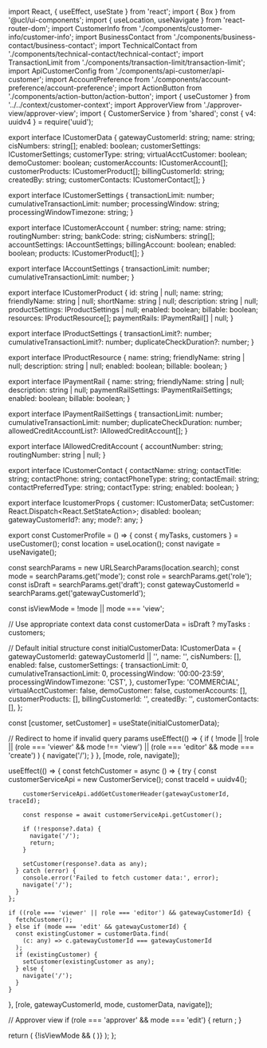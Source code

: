 import React, { useEffect, useState } from 'react';
import { Box } from '@ucl/ui-components';
import { useLocation, useNavigate } from 'react-router-dom';
import CustomerInfo from './components/customer-info/customer-info';
import BusinessContact from './components/business-contact/business-contact';
import TechnicalContact from './components/technical-contact/technical-contact';
import TransactionLimit from './components/transaction-limit/transaction-limit';
import ApiCustomerConfig from './components/api-customer/api-customer';
import AccountPreference from './components/account-preference/account-preference';
import ActionButton from './components/action-button/action-button';
import { useCustomer } from '../../context/customer-context';
import ApproverView from './approver-view/approver-view';
import { CustomerService } from 'shared';
const { v4: uuidv4 } = require('uuid');

export interface ICustomerData {
  gatewayCustomerId: string;
  name: string;
  cisNumbers: string[];
  enabled: boolean;
  customerSettings: ICustomerSettings;
  customerType: string;
  virtualAcctCustomer: boolean;
  demoCustomer: boolean;
  customerAccounts: ICustomerAccount[];
  customerProducts: ICustomerProduct[];
  billingCustomerId: string;
  createdBy: string;
  customerContacts: ICustomerContact[];
}

export interface ICustomerSettings {
  transactionLimit: number;
  cumulativeTransactionLimit: number;
  processingWindow: string;
  processingWindowTimezone: string;
}

export interface ICustomerAccount {
  number: string;
  name: string;
  routingNumber: string;
  bankCode: string;
  cisNumbers: string[];
  accountSettings: IAccountSettings;
  billingAccount: boolean;
  enabled: boolean;
  products: ICustomerProduct[];
}

export interface IAccountSettings {
  transactionLimit: number;
  cumulativeTransactionLimit: number;
}

export interface ICustomerProduct {
  id: string | null;
  name: string;
  friendlyName: string | null;
  shortName: string | null;
  description: string | null;
  productSettings: IProductSettings | null;
  enabled: boolean;
  billable: boolean;
  resources: IProductResource[];
  paymentRails: IPaymentRail[] | null;
}

export interface IProductSettings {
  transactionLimit?: number;
  cumulativeTransactionLimit?: number;
  duplicateCheckDuration?: number;
}

export interface IProductResource {
  name: string;
  friendlyName: string | null;
  description: string | null;
  enabled: boolean;
  billable: boolean;
}

export interface IPaymentRail {
  name: string;
  friendlyName: string | null;
  description: string | null;
  paymentRailSettings: IPaymentRailSettings;
  enabled: boolean;
  billable: boolean;
}

export interface IPaymentRailSettings {
  transactionLimit: number;
  cumulativeTransactionLimit: number;
  duplicateCheckDuration: number;
  allowedCreditAccountList?: IAllowedCreditAccount[];
}

export interface IAllowedCreditAccount {
  accountNumber: string;
  routingNumber: string | null;
}

export interface ICustomerContact {
  contactName: string;
  contactTitle: string;
  contactPhone: string;
  contactPhoneType: string;
  contactEmail: string;
  contactPreferredType: string;
  contactType: string;
  enabled: boolean;
}

export interface IcustomerProps {
  customer: ICustomerData;
  setCustomer: React.Dispatch<React.SetStateAction<ICustomerData>>;
  disabled: boolean;
  gatewayCustomerId?: any;
  mode?: any;
}

export const CustomerProfile = () => {
  const { myTasks, customers } = useCustomer();
  const location = useLocation();
  const navigate = useNavigate();

  const searchParams = new URLSearchParams(location.search);
  const mode = searchParams.get('mode');
  const role = searchParams.get('role');
  const isDraft = searchParams.get('draft');
  const gatewayCustomerId = searchParams.get('gatewayCustomerId');

  const isViewMode = !mode || mode === 'view';

  // Use appropriate context data
  const customerData = isDraft ? myTasks : customers;

  // Default initial structure
  const initialCustomerData: ICustomerData = {
    gatewayCustomerId: gatewayCustomerId || '',
    name: '',
    cisNumbers: [],
    enabled: false,
    customerSettings: {
      transactionLimit: 0,
      cumulativeTransactionLimit: 0,
      processingWindow: '00:00-23:59',
      processingWindowTimezone: 'CST',
    },
    customerType: 'COMMERCIAL',
    virtualAcctCustomer: false,
    demoCustomer: false,
    customerAccounts: [],
    customerProducts: [],
    billingCustomerId: '',
    createdBy: '',
    customerContacts: [],
  };

  const [customer, setCustomer] = useState<ICustomerData>(initialCustomerData);

  // Redirect to home if invalid query params
  useEffect(() => {
    if (
      !mode ||
      !role ||
      (role === 'viewer' && mode !== 'view') ||
      (role === 'editor' && mode === 'create')
    ) {
      navigate('/');
    }
  }, [mode, role, navigate]);

  useEffect(() => {
    const fetchCustomer = async () => {
      try {
        const customerServiceApi = new CustomerService();
        const traceId = uuidv4();

        customerServiceApi.addGetCustomerHeader(gatewayCustomerId, traceId);

        const response = await customerServiceApi.getCustomer();

        if (!response?.data) {
          navigate('/');
          return;
        }

        setCustomer(response?.data as any); 
      } catch (error) {
        console.error('Failed to fetch customer data:', error);
        navigate('/');
      }
    };

    if ((role === 'viewer' || role === 'editor') && gatewayCustomerId) {
      fetchCustomer();
    } else if (mode === 'edit' && gatewayCustomerId) {
      const existingCustomer = customerData.find(
        (c: any) => c.gatewayCustomerId === gatewayCustomerId
      );
      if (existingCustomer) {
        setCustomer(existingCustomer as any);
      } else {
        navigate('/');
      }
    }
  }, [role, gatewayCustomerId, mode, customerData, navigate]);

  // Approver view 
  if (role === 'approver' && mode === 'edit') {
    return <ApproverView />;
  }

  return (
    <Box className="main-profile">
      <CustomerInfo
        customer={customer}
        setCustomer={setCustomer}
        disabled={isViewMode}
        mode={mode}
        gatewayCustomerId={gatewayCustomerId}
      />
      <BusinessContact
        customer={customer}
        setCustomer={setCustomer}
        disabled={isViewMode}
      />
      <TechnicalContact
        customer={customer}
        setCustomer={setCustomer}
        disabled={isViewMode}
      />
      <TransactionLimit
        customer={customer}
        setCustomer={setCustomer}
        disabled={isViewMode}
      />
      <ApiCustomerConfig
        customer={customer}
        setCustomer={setCustomer}
        disabled={isViewMode}
      />
      <AccountPreference
        customer={customer}
        setCustomer={setCustomer}
        disabled={isViewMode}
      />
      {!isViewMode && (
        <ActionButton
          customer={customer}
          setCustomer={setCustomer}
          disabled={isViewMode}
          gatewayCustomerId={gatewayCustomerId}
        />
      )}
    </Box>
  );
};
